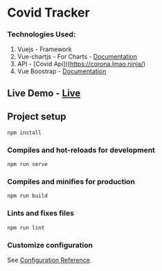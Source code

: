 # Covid Tracker 
### Technologies Used:
1. Vuejs - Framework
2. Vue-chartjs - For Charts - [Documentation](https://vue-chartjs.org/guide/)
3. API -  [Covid Api]((https://corona.lmao.ninja/)
4. Vue Boostrap - [Documentation](https://bootstrap-vue.org/)

## **Live Demo** - [Live](https://imerlopez.github.io/Covid19/#/)

## Project setup
```
npm install
```

### Compiles and hot-reloads for development
```
npm run serve
```

### Compiles and minifies for production
```
npm run build
```

### Lints and fixes files
```
npm run lint
```

### Customize configuration
See [Configuration Reference](https://cli.vuejs.org/config/).

